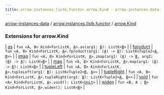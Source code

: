 ```yaml
---
title: arrow.instances.listk.functor.arrow.Kind - arrow-instances-data
---
```


[arrow-instances-data](../../index.html) / [arrow.instances.listk.functor](../index.html) / [arrow.Kind](./index.html)

### Extensions for arrow.Kind

| [as](as.html) | `fun <A, B> Kind<ForListK, `[`A`](as.html#A)`>.as(arg1: `[`B`](as.html#B)`): ListK<`[`B`](as.html#B)`>` |
| [fproduct](fproduct.html) | `fun <A, B> Kind<ForListK, `[`A`](fproduct.html#A)`>.fproduct(arg1: (`[`A`](fproduct.html#A)`) -> `[`B`](fproduct.html#B)`): ListK<Tuple2<`[`A`](fproduct.html#A)`, `[`B`](fproduct.html#B)`>>` |
| [imap](imap.html) | `fun <A, B> Kind<ForListK, `[`A`](imap.html#A)`>.imap(arg1: (`[`A`](imap.html#A)`) -> `[`B`](imap.html#B)`, arg2: (`[`B`](imap.html#B)`) -> `[`A`](imap.html#A)`): ListK<`[`B`](imap.html#B)`>` |
| [map](map.html) | `fun <A, B> Kind<ForListK, `[`A`](map.html#A)`>.map(arg1: (`[`A`](map.html#A)`) -> `[`B`](map.html#B)`): ListK<`[`B`](map.html#B)`>` |
| [tupleLeft](tuple-left.html) | `fun <A, B> Kind<ForListK, `[`A`](tuple-left.html#A)`>.tupleLeft(arg1: `[`B`](tuple-left.html#B)`): ListK<Tuple2<`[`B`](tuple-left.html#B)`, `[`A`](tuple-left.html#A)`>>` |
| [tupleRight](tuple-right.html) | `fun <A, B> Kind<ForListK, `[`A`](tuple-right.html#A)`>.tupleRight(arg1: `[`B`](tuple-right.html#B)`): ListK<Tuple2<`[`A`](tuple-right.html#A)`, `[`B`](tuple-right.html#B)`>>` |
| [void](void.html) | `fun <A> Kind<ForListK, `[`A`](void.html#A)`>.void(): ListK<`[`Unit`](https://kotlinlang.org/api/latest/jvm/stdlib/kotlin/-unit/index.html)`>` |
| [widen](widen.html) | `fun <B, A : `[`B`](widen.html#B)`> Kind<ForListK, `[`A`](widen.html#A)`>.widen(): ListK<`[`B`](widen.html#B)`>` |

